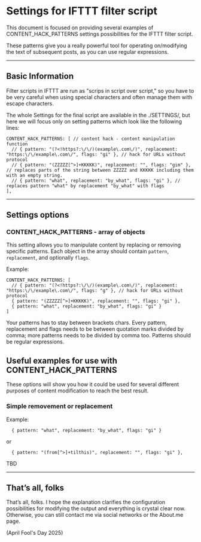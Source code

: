 # Settings for IFTTT filter script

This document is focused on providing several examples of CONTENT_HACK_PATTERNS settings possibilities for the IFTTT filter script. 

These patterns give you a really powerful tool for operating on/modifying the text of subsequent posts, as you can use regular expressions.

---

## Basic Information
Filter scripts in IFTTT are run as "scrips in script over script," so you have to be very careful when using special characters and often manage them with escape characters.  

The whole Settings for the final script are available in the ./SETTINGS/, but here we will focus only on setting patterns which look like the following lines:

```
CONTENT_HACK_PATTERNS: [ // content hack - content manipulation function
  // { pattern: "(?<!https?:\/\/)(example\.com\/)", replacement: "https:\/\/example\.com\/", flags: "gi" }, // hack for URLs without protocol
  // { pattern: "(ZZZZZ[^>]+KKKKK)", replacement: "", flags: "gim" }, // replaces parts of the string between ZZZZZ and KKKKK including them with an empty string.
  // { pattern: "what", replacement: "by_what", flags: "gi" }, // replaces pattern "what" by replacement "by_what" with flags 
],
```

---

## Settings options

### CONTENT_HACK_PATTERNS - array of objects
This setting allows you to manipulate content by replacing or removing specific patterns. Each object in the array should contain `pattern`, `replacement`, and optionally `flags`.

Example:
```
CONTENT_HACK_PATTERNS: [
  // { pattern: "(?<!https?:\/\/)(example\.com\/)", replacement: "https:\/\/example\.com\/", flags: "g" }, // hack for URLs without protocol
  { pattern: "(ZZZZZ[^>]+KKKKK)", replacement: "", flags: "gi" },
  { pattern: "what", replacement: "by_what", flags: "gi" }
]
```
Your patterns has to stay between brackets chars. Every pattern, replacement and flags needs to be between quotation marks divided by comma; more patterns needs to be divided by comma too. Patterns should be regular expressions.

## Useful examples for use with CONTENT_HACK_PATTERNS
These options will show you how it could be used for several different purposes of content modification to reach the best result.

### Simple removement or replacement

Example:
```
  { pattern: "what", replacement: "by_what", flags: "gi" }
```
or
```
  { pattern: "(from[^>]+tilthis)", replacement: "", flags: "gi" },
```


TBD

---

## That’s all, folks
That’s all, folks. I hope the explanation clarifies the configuration possibilities for modifying the output and everything is crystal clear now. Otherwise, you can still contact me via social networks or the About.me page.

(April Fool's Day 2025)
